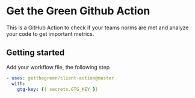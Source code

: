 # Get the Green Github Action

This is a GitHub Action to check if your teams norms are met and analyze your code to get important metrics.

## Getting started

Add your workflow file, the following step

```yml
- uses: getthegreen/client-action@master
  with:
    gtg-key: {{ secrets.GTG_KEY }}
```

